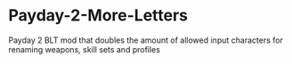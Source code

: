# Payday-2-More-Letters
Payday 2 BLT mod that doubles the amount of allowed input characters for renaming weapons, skill sets and profiles
